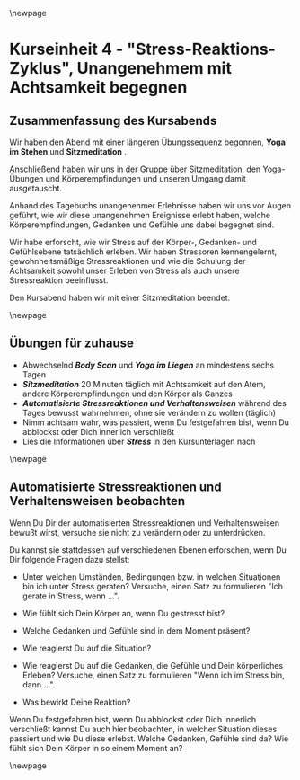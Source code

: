 \newpage

# Kurseinheit 4 - "Stress-Reaktions-Zyklus", Unangenehmem mit Achtsamkeit begegnen

## Zusammenfassung des Kursabends

Wir haben den Abend mit einer längeren Übungssequenz begonnen, __Yoga im Stehen__ und __Sitzmeditation__ .  

Anschließend haben wir uns in der Gruppe über Sitzmeditation, den Yoga-Übungen und Körperempfindungen und unseren Umgang damit ausgetauscht.

Anhand des Tagebuchs unangenehmer Erlebnisse haben wir uns vor Augen geführt, wie wir diese unangenehmen Ereignisse erlebt haben, welche Körperempfindungen, Gedanken und Gefühle uns dabei begegnet sind.

Wir habe erforscht, wie wir Stress auf der Körper-, Gedanken- und Gefühlsebene tatsächlich erleben. Wir haben Stressoren kennengelernt, gewohnheitsmäßige Stressreaktionen und wie die Schulung der Achtsamkeit sowohl unser Erleben von Stress als auch unsere Stressreaktion beeinflusst.

Den Kursabend haben wir mit einer Sitzmeditation beendet.


\newpage

## Übungen für zuhause

- Abwechselnd __*Body Scan*__ und __*Yoga im Liegen*__ an mindestens sechs Tagen
- __*Sitzmeditation*__ 20 Minuten täglich mit Achtsamkeit auf den Atem, andere Körperempfindungen und den Körper als Ganzes
- __*Automatisierte Stressreaktionen und Verhaltensweisen*__ während des Tages bewusst wahrnehmen, ohne sie verändern zu wollen (täglich)
- Nimm achtsam wahr, was passiert, wenn Du festgefahren bist, wenn Du abblockst oder Dich innerlich verschließt
- Lies die Informationen über __*Stress*__ in den Kursunterlagen nach


\newpage

## Automatisierte Stressreaktionen und Verhaltensweisen beobachten

Wenn Du Dir der automatisierten Stressreaktionen und Verhaltensweisen bewußt wirst, versuche sie nicht zu verändern oder zu unterdrücken.

Du kannst sie stattdessen auf verschiedenen Ebenen erforschen, wenn Du Dir folgende Fragen dazu stellst:

- Unter welchen Umständen, Bedingungen bzw. in welchen Situationen bin ich unter Stress geraten? Versuche, einen Satz zu formulieren "Ich gerate in Stress, wenn ...".

- Wie fühlt sich Dein Körper an, wenn Du gestresst bist?

- Welche Gedanken und Gefühle sind in dem Moment präsent?

- Wie reagierst Du auf die Situation?

- Wie reagierst Du auf die Gedanken, die Gefühle und Dein körperliches Erleben? Versuche, einen Satz zu formulieren "Wenn ich im Stress bin, dann ...".

- Was bewirkt Deine Reaktion?

Wenn Du festgefahren bist, wenn Du abblockst oder Dich innerlich verschließt kannst Du auch hier beobachten, in welcher Situation dieses passiert und wie Du diese erlebst. Welche Gedanken, Gefühle sind da? Wie fühlt sich Dein Körper in so einem Moment an?

\newpage

